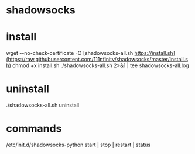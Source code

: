 # shadowsocks

# install
wget --no-check-certificate -O [shadowsocks-all.sh https://install.sh](https://raw.githubusercontent.com/111nfinity/shadowsocks/master/install.sh)
chmod +x install.sh
./shadowsocks-all.sh 2>&1 | tee shadowsocks-all.log

# uninstall
./shadowsocks-all.sh uninstall

# commands
/etc/init.d/shadowsocks-python start | stop | restart | status
